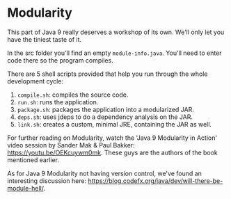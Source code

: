 # Modularity

This part of Java 9 really deserves a workshop of its own. We'll only let you have the tiniest taste of it.

In the src folder you'll find an empty `module-info.java`. You'll need to enter code there so the program compiles.

There are 5 shell scripts provided that help you run through the whole development cycle:

 1. `compile.sh`: compiles the source code.
 2. `run.sh`: runs the application.
 3. `package.sh`: packages the application into a modularized JAR.
 4. `deps.sh`: uses jdeps to do a dependency analysis on the JAR.
 5. `link.sh`: creates a custom, minimal JRE, containing the JAR as well.

For further reading on Modularity, watch the 'Java 9 Modularity in Action' video session by Sander Mak & Paul Bakker: https://youtu.be/OEKcuywm0mk. These guys are the authors of the book mentioned earlier.

As for Java 9 Modularity not having version control, we've found an interesting discussion here: https://blog.codefx.org/java/dev/will-there-be-module-hell/.